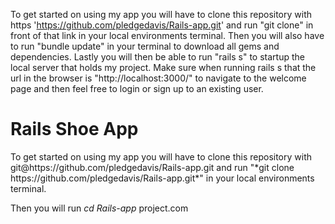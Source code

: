 To get started on using my app you will have to clone this repository with https 'https://github.com/pledgedavis/Rails-app.git' and run "git clone" in front of that link in your local environments terminal. Then you will also have to run "bundle update" in your terminal to download all gems and dependencies. Lastly you will then be able to run "rails s" to startup the local server that holds my project. Make sure when running rails s that the url in the browser is "http://localhost:3000/" to navigate to the welcome page and then feel free to login or sign up to an existing user.



<h1>Rails Shoe App</h1>
  To get started on using my app you will have to clone this repository with git@https://github.com/pledgedavis/Rails-app.git and run "*git clone https://github.com/pledgedavis/Rails-app.git*" in your local environments terminal.

  Then you will run *cd Rails-app*
project.com
